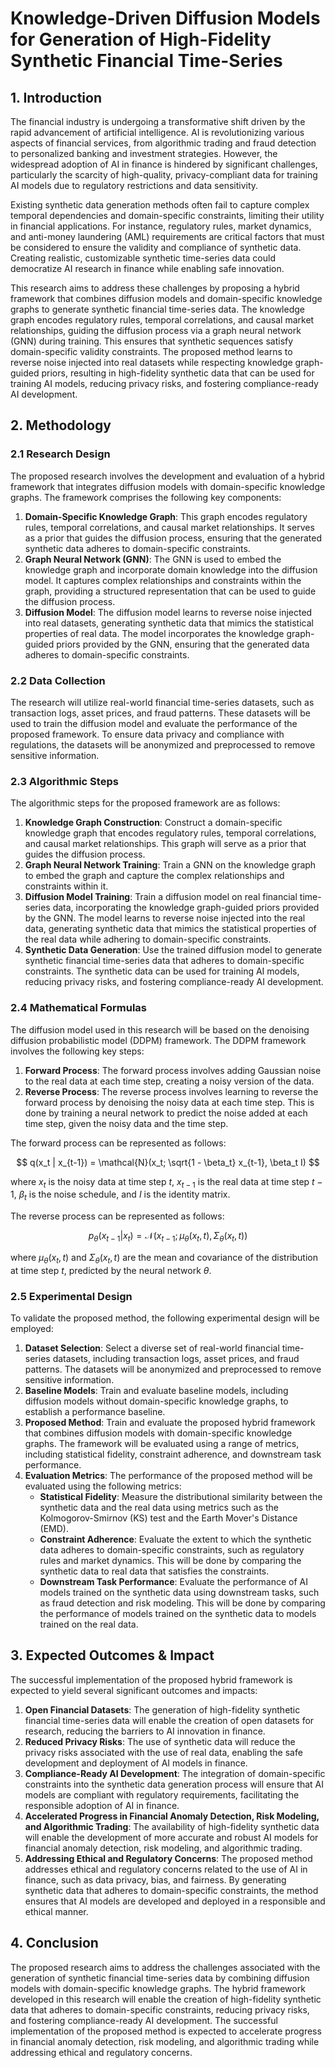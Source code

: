 # Knowledge-Driven Diffusion Models for Generation of High-Fidelity Synthetic Financial Time-Series

## 1. Introduction

The financial industry is undergoing a transformative shift driven by the rapid advancement of artificial intelligence. AI is revolutionizing various aspects of financial services, from algorithmic trading and fraud detection to personalized banking and investment strategies. However, the widespread adoption of AI in finance is hindered by significant challenges, particularly the scarcity of high-quality, privacy-compliant data for training AI models due to regulatory restrictions and data sensitivity.

Existing synthetic data generation methods often fail to capture complex temporal dependencies and domain-specific constraints, limiting their utility in financial applications. For instance, regulatory rules, market dynamics, and anti-money laundering (AML) requirements are critical factors that must be considered to ensure the validity and compliance of synthetic data. Creating realistic, customizable synthetic time-series data could democratize AI research in finance while enabling safe innovation.

This research aims to address these challenges by proposing a hybrid framework that combines diffusion models and domain-specific knowledge graphs to generate synthetic financial time-series data. The knowledge graph encodes regulatory rules, temporal correlations, and causal market relationships, guiding the diffusion process via a graph neural network (GNN) during training. This ensures that synthetic sequences satisfy domain-specific validity constraints. The proposed method learns to reverse noise injected into real datasets while respecting knowledge graph-guided priors, resulting in high-fidelity synthetic data that can be used for training AI models, reducing privacy risks, and fostering compliance-ready AI development.

## 2. Methodology

### 2.1 Research Design

The proposed research involves the development and evaluation of a hybrid framework that integrates diffusion models with domain-specific knowledge graphs. The framework comprises the following key components:

1. **Domain-Specific Knowledge Graph**: This graph encodes regulatory rules, temporal correlations, and causal market relationships. It serves as a prior that guides the diffusion process, ensuring that the generated synthetic data adheres to domain-specific constraints.
2. **Graph Neural Network (GNN)**: The GNN is used to embed the knowledge graph and incorporate domain knowledge into the diffusion model. It captures complex relationships and constraints within the graph, providing a structured representation that can be used to guide the diffusion process.
3. **Diffusion Model**: The diffusion model learns to reverse noise injected into real datasets, generating synthetic data that mimics the statistical properties of real data. The model incorporates the knowledge graph-guided priors provided by the GNN, ensuring that the generated data adheres to domain-specific constraints.

### 2.2 Data Collection

The research will utilize real-world financial time-series datasets, such as transaction logs, asset prices, and fraud patterns. These datasets will be used to train the diffusion model and evaluate the performance of the proposed framework. To ensure data privacy and compliance with regulations, the datasets will be anonymized and preprocessed to remove sensitive information.

### 2.3 Algorithmic Steps

The algorithmic steps for the proposed framework are as follows:

1. **Knowledge Graph Construction**: Construct a domain-specific knowledge graph that encodes regulatory rules, temporal correlations, and causal market relationships. This graph will serve as a prior that guides the diffusion process.
2. **Graph Neural Network Training**: Train a GNN on the knowledge graph to embed the graph and capture the complex relationships and constraints within it.
3. **Diffusion Model Training**: Train a diffusion model on real financial time-series data, incorporating the knowledge graph-guided priors provided by the GNN. The model learns to reverse noise injected into the real data, generating synthetic data that mimics the statistical properties of the real data while adhering to domain-specific constraints.
4. **Synthetic Data Generation**: Use the trained diffusion model to generate synthetic financial time-series data that adheres to domain-specific constraints. The synthetic data can be used for training AI models, reducing privacy risks, and fostering compliance-ready AI development.

### 2.4 Mathematical Formulas

The diffusion model used in this research will be based on the denoising diffusion probabilistic model (DDPM) framework. The DDPM framework involves the following key steps:

1. **Forward Process**: The forward process involves adding Gaussian noise to the real data at each time step, creating a noisy version of the data.
2. **Reverse Process**: The reverse process involves learning to reverse the forward process by denoising the noisy data at each time step. This is done by training a neural network to predict the noise added at each time step, given the noisy data and the time step.

The forward process can be represented as follows:

$$
q(x_t | x_{t-1}) = \mathcal{N}(x_t; \sqrt{1 - \beta_t} x_{t-1}, \beta_t I)
$$

where $x_t$ is the noisy data at time step $t$, $x_{t-1}$ is the real data at time step $t-1$, $\beta_t$ is the noise schedule, and $I$ is the identity matrix.

The reverse process can be represented as follows:

$$
p_\theta(x_{t-1} | x_t) = \mathcal{N}(x_{t-1}; \mu_\theta(x_t, t), \Sigma_\theta(x_t, t))
$$

where $\mu_\theta(x_t, t)$ and $\Sigma_\theta(x_t, t)$ are the mean and covariance of the distribution at time step $t$, predicted by the neural network $\theta$.

### 2.5 Experimental Design

To validate the proposed method, the following experimental design will be employed:

1. **Dataset Selection**: Select a diverse set of real-world financial time-series datasets, including transaction logs, asset prices, and fraud patterns. The datasets will be anonymized and preprocessed to remove sensitive information.
2. **Baseline Models**: Train and evaluate baseline models, including diffusion models without domain-specific knowledge graphs, to establish a performance baseline.
3. **Proposed Method**: Train and evaluate the proposed hybrid framework that combines diffusion models with domain-specific knowledge graphs. The framework will be evaluated using a range of metrics, including statistical fidelity, constraint adherence, and downstream task performance.
4. **Evaluation Metrics**: The performance of the proposed method will be evaluated using the following metrics:
	* **Statistical Fidelity**: Measure the distributional similarity between the synthetic data and the real data using metrics such as the Kolmogorov-Smirnov (KS) test and the Earth Mover's Distance (EMD).
	* **Constraint Adherence**: Evaluate the extent to which the synthetic data adheres to domain-specific constraints, such as regulatory rules and market dynamics. This will be done by comparing the synthetic data to real data that satisfies the constraints.
	* **Downstream Task Performance**: Evaluate the performance of AI models trained on the synthetic data using downstream tasks, such as fraud detection and risk modeling. This will be done by comparing the performance of models trained on the synthetic data to models trained on the real data.

## 3. Expected Outcomes & Impact

The successful implementation of the proposed hybrid framework is expected to yield several significant outcomes and impacts:

1. **Open Financial Datasets**: The generation of high-fidelity synthetic financial time-series data will enable the creation of open datasets for research, reducing the barriers to AI innovation in finance.
2. **Reduced Privacy Risks**: The use of synthetic data will reduce the privacy risks associated with the use of real data, enabling the safe development and deployment of AI models in finance.
3. **Compliance-Ready AI Development**: The integration of domain-specific constraints into the synthetic data generation process will ensure that AI models are compliant with regulatory requirements, facilitating the responsible adoption of AI in finance.
4. **Accelerated Progress in Financial Anomaly Detection, Risk Modeling, and Algorithmic Trading**: The availability of high-fidelity synthetic data will enable the development of more accurate and robust AI models for financial anomaly detection, risk modeling, and algorithmic trading.
5. **Addressing Ethical and Regulatory Concerns**: The proposed method addresses ethical and regulatory concerns related to the use of AI in finance, such as data privacy, bias, and fairness. By generating synthetic data that adheres to domain-specific constraints, the method ensures that AI models are developed and deployed in a responsible and ethical manner.

## 4. Conclusion

The proposed research aims to address the challenges associated with the generation of synthetic financial time-series data by combining diffusion models with domain-specific knowledge graphs. The hybrid framework developed in this research will enable the creation of high-fidelity synthetic data that adheres to domain-specific constraints, reducing privacy risks, and fostering compliance-ready AI development. The successful implementation of the proposed method is expected to accelerate progress in financial anomaly detection, risk modeling, and algorithmic trading while addressing ethical and regulatory concerns.